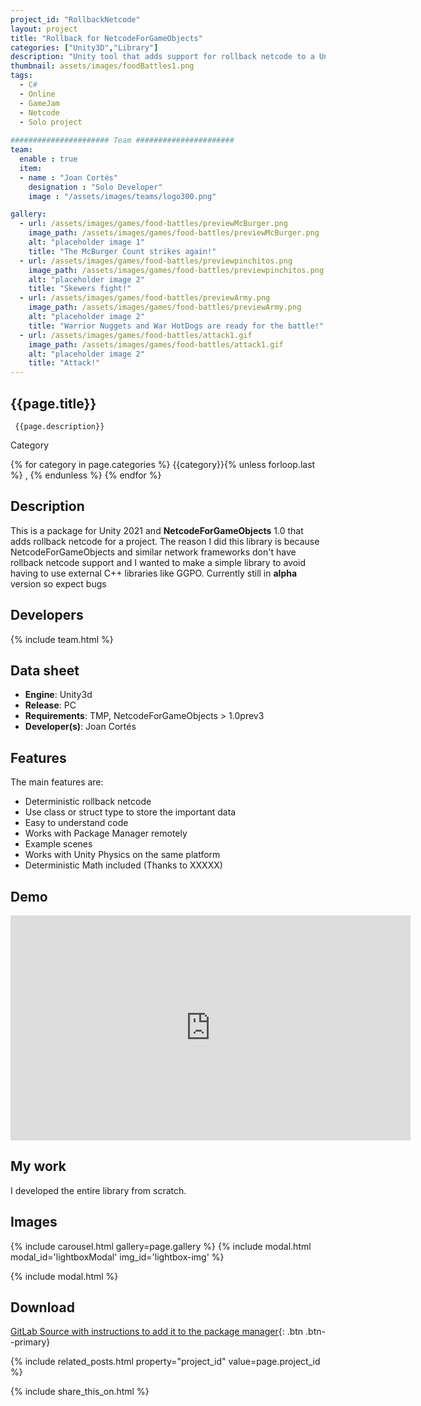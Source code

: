 ```yaml
---
project_id: "RollbackNetcode"
layout: project
title: "Rollback for NetcodeForGameObjects"
categories: ["Unity3D","Library"]
description: "Unity tool that adds support for rollback netcode to a Unity project"
thumbnail: assets/images/foodBattles1.png
tags:
  - C#
  - Online
  - GameJam
  - Netcode
  - Solo project
 
###################### Team ######################
team:
  enable : true
  item:
  - name : "Joan Cortés"
    designation : "Solo Developer"
    image : "/assets/images/teams/logo300.png"

gallery:
  - url: /assets/images/games/food-battles/previewMcBurger.png
    image_path: /assets/images/games/food-battles/previewMcBurger.png
    alt: "placeholder image 1"
    title: "The McBurger Count strikes again!"
  - url: /assets/images/games/food-battles/previewpinchitos.png
    image_path: /assets/images/games/food-battles/previewpinchitos.png
    alt: "placeholder image 2"
    title: "Skewers fight!"
  - url: /assets/images/games/food-battles/previewArmy.png
    image_path: /assets/images/games/food-battles/previewArmy.png
    alt: "placeholder image 2"
    title: "Warrior Nuggets and War HotDogs are ready for the battle!"
  - url: /assets/images/games/food-battles/attack1.gif
    image_path: /assets/images/games/food-battles/attack1.gif
    alt: "placeholder image 2"
    title: "Attack!"
---
```


<div class="col-lg-8 text-center" markdown=1>

## {{page.title}}

     {{page.description}}

</div>

<div class="row">
  <div class="col-lg-12 text-center">
   <p class="text-color font-weight-bold mb-2">Category</p>
   <p>{% for category in page.categories %} {{category}}{% unless forloop.last %} , {% endunless %} {% endfor %}</p>
  </div>
</div>

<div class="col-lg-8 text-center" markdown=1>

## Description
This is a package for Unity 2021 and **NetcodeForGameObjects** 1.0 that adds rollback netcode for a project.
The reason I did this library is because NetcodeForGameObjects and similar network frameworks don't have rollback netcode support and I wanted to make a simple library to avoid having to use external C++ libraries like GGPO.
Currently still in **alpha** version so expect bugs

</div>

<div class="col-lg-8 text-center" markdown=1>

## Developers

{% include team.html %}

## Data sheet

* **Engine**: Unity3d
* **Release**: PC
* **Requirements**: TMP, NetcodeForGameObjects > 1.0prev3
* **Developer(s)**: Joan Cortés 

</div>

<div class="col-lg-8 text-center" markdown=1>

## Features

The main features are:

* Deterministic rollback netcode 
* Use class or struct type to store the important data
* Easy to understand code
* Works with Package Manager remotely
* Example scenes
* Works with Unity Physics on the same platform
* Deterministic Math included (Thanks to XXXXX)

</div>

## Demo 

<div class="col-lg-12 text-center" markdown=1>
 <iframe width="640" height="360" src="https://drive.google.com/file/d/1pIRTbpWstjJ8MoKduW5ypt_UIMwg-sko/preview?usp=sharing" frameborder="0" allowfullscreen></iframe>
</div>

<div class="col-lg-8 text-center" markdown=1>

## My work

I developed the entire library from scratch.

## Images
  
   {% include carousel.html gallery=page.gallery %}
{% include modal.html modal_id='lightboxModal' img_id='lightbox-img' %}


 {% include modal.html %}
 

## Download

 [GitLab Source with instructions to add it to the package manager](https://gitlab.com/EvilHack/NetworkRollbackTestGit){: .btn .btn--primary}

</div>

<div class="col-lg-12 text-center" markdown=1>

 
</div>
{% include related_posts.html property="project_id" value=page.project_id %}


 {% include share_this_on.html %}